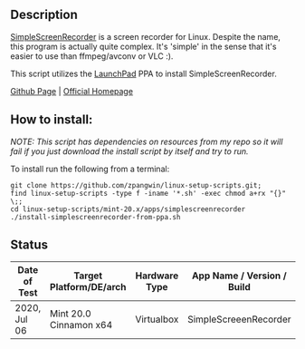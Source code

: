 
## Description

[SimpleScreenRecorder](https://www.maartenbaert.be/simplescreenrecorder/) is a screen recorder for Linux. Despite the name, this program is actually quite complex. It's 'simple' in the sense that it's easier to use than ffmpeg/avconv or VLC :).

This script utilizes the [LaunchPad](https://launchpad.net/~maarten-baert/+archive/ubuntu/simplescreenrecorder) PPA to install SimpleScreenRecorder.

[Github Page](https://github.com/MaartenBaert/ssr) |
[Official Homepage](https://www.maartenbaert.be/simplescreenrecorder/)

## How to install:

*NOTE: This script has dependencies on resources from my repo so it will fail if you just download the install script by itself and try to run.*

To install run the following from a terminal:

```
git clone https://github.com/zpangwin/linux-setup-scripts.git;
find linux-setup-scripts -type f -iname '*.sh' -exec chmod a+rx "{}" \;;
cd linux-setup-scripts/mint-20.x/apps/simplescreenrecorder
./install-simplescreenrecorder-from-ppa.sh
```

## Status

| Date of Test  | Target Platform/DE/arch | Hardware Type  | App Name / Version / Build                   | Status  |
| ------------- | ------------------------| -------------- | -------------------------------------------- | ------- |
| 2020, Jul 06  | Mint 20.0 Cinnamon x64  | Virtualbox     | SimpleScreeenRecorder                        | Working |

